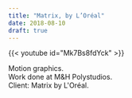 ```yaml
---
title: "Matrix, by L’Oréal"
date: 2018-08-10
draft: true
---
```


{{< youtube id="Mk7Bs8fdYck" >}}

Motion graphics.<br>
Work done at M&H Polystudios.<br>
Client: Matrix by L'Oréal.
